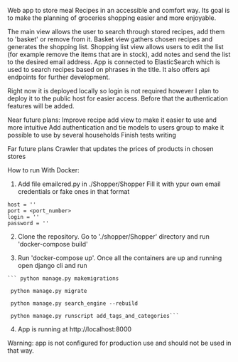 Web app to store meal Recipes in an accessible and comfort way. Its goal is to make the planning of groceries shopping easier and more enjoyable. 

The main view allows the user to search through stored recipes, add them to 'basket' or remove from it.
Basket view gathers chosen recipes and generates the shopping list. 
Shopping list view allows users to edit the list (for example remove the items that are in stock), add notes and send the list to the desired email address. 
App is connected to ElasticSearch which is used to search recipes based on phrases in the title. 
It also offers api endpoints for further development. 

Right now it is deployed locally so login is not required however I plan to deploy it to the public host for easier access. Before that the authentication features will be added. 

Near future plans:
Improve recipe add view to make it easier to use and more intuitive
Add authentication and tie models to users group to make it possible to use by several households
Finish tests writing

Far future plans
Crawler that updates the prices of products in chosen stores


How to run
  With Docker:
  1. Add file emailcred.py in ./Shopper/Shopper 
    Fill it with ypur own email credentials or fake ones in that format
    
    
    host = ''
    port = <port_number>
    login = ''
    password = ''
    
 
  2. Clone the repository. Go to './shopper/Shopper' directory and run 'docker-compose build' 

    
  3. Run 'docker-compose up'. Once all the containers are up and running open django cli and run
  
    ``` python manage.py makemigrations
    
     python manage.py migrate
    
     python manage.py search_engine --rebuild
    
     python manage.py runscript add_tags_and_categories```

     
  4. App is running at http://localhost:8000
  
  Warning: app is not configured for production use and should not be used in that way. 


  
